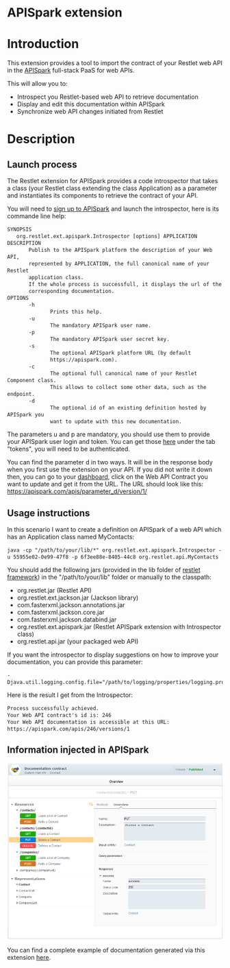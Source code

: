 APISpark extension
==============

Introduction
============

This extension provides a tool to import the contract of your Restlet web API in 
the [APISpark](https://apispark.com/) full-stack PaaS for web APIs.

This will allow you to: 
 - Introspect you Restlet-based web API to retrieve documentation
 - Display and edit this documentation within APISpark
 - Synchronize web API changes initiated from Restlet


Description
===========

Launch process
--------------

The Restlet extension for APISpark provides a code introspector that takes 
a class (your Restlet class extending the class Application) as a parameter 
and instantiates its components to retrieve the contract of your API.

You will need to [sign up to APISpark](https://apispark.com/signin) and 
launch the introspector, here is its commande line help: 

    SYNOPSIS
       org.restlet.ext.apispark.Introspector [options] APPLICATION
    DESCRIPTION
           Publish to the APISpark platform the description of your Web API,
           represented by APPLICATION, the full canonical name of your Restlet
           application class.
           If the whole process is successfull, it displays the url of the
           corresponding documentation.
    OPTIONS
           -h
                  Prints this help.
           -u
                  The mandatory APISpark user name.
           -p
                  The mandatory APISpark user secret key.
           -s
                  The optional APISpark platform URL (by default
                  https://apispark.com).
           -c
                  The optional full canonical name of your Restlet Component class.
                  This allows to collect some other data, such as the endpoint.
           -d
                  The optional id of an existing definition hosted by APISpark you
                  want to update with this new documentation.
    
The parameters u and p are mandatory, you should use them to provide your APISpark 
user login and token. You can get those [here](https://apispark.com/account/overview)
under the tab "tokens", you will need to be authenticated.

You can find the parameter d in two ways. It will be in the response body when you
first use the extension on your API. If you did not write it down then, you can 
go to your [dashboard](https://apispark.com/dashboard), click on the Web API Contract 
you want to update and get it from the URL. The URL should look like this: 
https://apispark.com/apis/parameter_d/version/1/

Usage instructions
------------------

In this scenario I want to create a definition on APISpark of a web API which has an 
Application class named MyContacts: 

    java -cp "/path/to/your/lib/*" org.restlet.ext.apispark.Introspector -u 55955e02-0e99-47f8 -p 6f3ee88e-8405-44c8 org.restlet.api.MyContacts

You should add the following jars (provided in the lib folder of 
[restlet framework](http://restlet.org/download/current#release=stable&edition=jse&distribution=zip 
"download restlet framework")) 
in the "/path/to/your/lib" folder or manually to the classpath:

 - org.restlet.jar (Restlet API)
 - org.restlet.ext.jackson.jar (Jackson library)
 - com.fasterxml.jackson.annotations.jar
 - com.fasterxml.jackson.core.jar
 - com.fasterxml.jackson.databind.jar
 - org.restlet.ext.apispark.jar (Restlet APISpark extension with Introspector class)
 - org.restlet.api.jar (your packaged web API)
 
If you want the introspector to display suggestions on how to improve your 
documentation, you can provide this parameter: 

    -Djava.util.logging.config.file="/path/to/logging/properties/logging.properties"

Here is the result I get from the Introspector: 

    Process successfully achieved.
    Your Web API contract's id is: 246
    Your Web API documentation is accessible at this URL: https://apispark.com/apis/246/versions/1
    
<!-- TODO: update when the logs are complete

Plus this if I added the logs property:

    Contract org.restlet.api.WebApiTutorial@1c66812 added.
    Resource contacts/ added.
    Method GET added.
    Resource contacts/{email} added.
    Method GET added.
    Resource  added.
    Resource null has no methods.
    Protocol RIAP added.
    Protocol HTTP added.
    Protocol HTTPS added.
    Representation ContactRepresentation added.
    Property companies added.
    Property tab added.
    Property email added.
    Representation CompanyRepresentation[] added.
    Representation List added.
    Starting the internal HTTP client 
-->


Information injected in APISpark
--------------------------------

![](./injectedOverview.png)

You can find a complete example of documentation generated via this extension 
[here](https://apispark.com/apis/1255/versions/1/overview/). 
<!-- we should provide a valid cell here (I created cell 1255 by hand).-->
